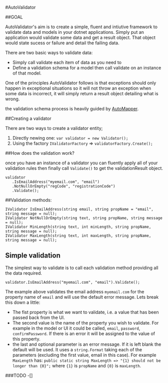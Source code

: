 #AutoValidator

##GOAL

AutoValidator's aim is to create a simple, fluent and intiutive framework to validate data and models in your dotnet applications. Simply put an application would validate some data and get a result object.  That object would state sucess or failure and detail the failing data.

There are two basic ways to validate data:

 * Simply call validate each item of data as you need to
 * Define a validation schema for a model then call validate on an instance of that model.

One of the principles AutoValidator follows is that exceptions should only happen in exceptional situations so it will not throw an exception when some data is incorrect, it will simply return a result object detailing what is wrong.

the validation schema process is heavily guided by [AutoMapper](https://github.com/AutoMapper/AutoMapper).

##Creating a validator

There are two ways to create a validator entity;

 1) Directly newing one: `var validator = new Validator();`
 2) Using the factory `IValidatorFactory` => `validatorFactory.Create();`

 ##How does the validation work?

 once you have an instance of a validator you can fluently apply all of your validation rules then finally call `Validate()` to get the validationResult object.

 ```
 validator
    .IsEmailAddress("myemail.com", "email")
    .NotNullOrEmpty("regCode", "registrationCode")
	.Validate();
 ```

 ##Validation methods:

 ```
IValidator IsEmailAddress(string email, string propName = "email", string message = null);
IValidator NotNullOrEmpty(string text, string propName, string message = null);
IValidator MinLength(string text, int minLength, string propName, string message = null);
IValidator MaxLength(string text, int maxLength, string propName, string message = null);
```

## Simple validation

The simplest way to validate is to call each validation method providing all the data required.

`validator.IsEmailAddress("myemail.com", "email").Validate();`

The example above validates the email address `myemail.com` for the property name of `email` and will use the default error message.  Lets break this down a little:

 * The fist property is what we want to validate, i.e. a value that has been passed back from the UI.
 * The second value is the name of the property you wish to validate.  For example in the model or UI it could be called, `email`, `password`, `confirmPassword`.  If there is an error it will be assigned to the value of this property.
 * the last and optional parameter is an error message.  If it is left blank the default will be used.  It uses a `string.Format` taking each of the parameters (excluding the first value, email in this case).  For example `MaxLength` has: `public static string MaxLength => "{1} should not be longer than {0}";` where `{1}` is `propName` and `{0}` is `maxLength`.




###TODO
 -[]

